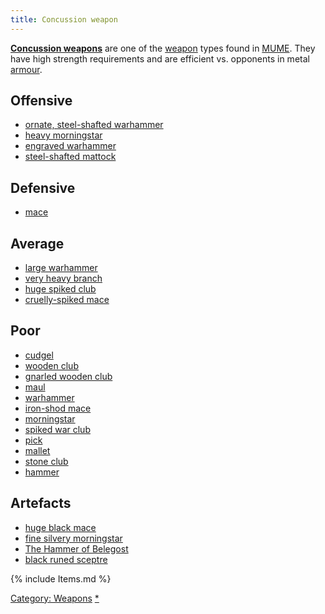 ```yaml
---
title: Concussion weapon
---
```


**[Concussion weapons](Concussion_weapons "wikilink")** are one of the
[weapon](weapon "wikilink") types found in [MUME](MUME "wikilink"). They
have high strength requirements and are efficient vs. opponents in metal
[armour](armour "wikilink").

## Offensive

- [ornate, steel-shafted
  warhammer](ornate,_steel-shafted_warhammer "wikilink")
- [heavy morningstar](heavy_morningstar "wikilink")
- [engraved warhammer](engraved_warhammer "wikilink")
- [steel-shafted mattock](steel-shafted_mattock "wikilink")

## Defensive

- [mace](mace "wikilink")

## Average

- [large warhammer](large_warhammer "wikilink")
- [very heavy branch](very_heavy_branch "wikilink")
- [huge spiked club](huge_spiked_club "wikilink")
- [cruelly-spiked mace](cruelly-spiked_mace "wikilink")

## Poor

- [cudgel](cudgel "wikilink")
- [wooden club](wooden_club "wikilink")
- [gnarled wooden club](gnarled_wooden_club "wikilink")
- [maul](maul "wikilink")
- [warhammer](warhammer "wikilink")
- [iron-shod mace](iron-shod_mace "wikilink")
- [morningstar](morningstar "wikilink")
- [spiked war club](spiked_war_club "wikilink")
- [pick](pick "wikilink")
- [mallet](mallet "wikilink")
- [stone club](stone_club "wikilink")
- [hammer](hammer "wikilink")

## Artefacts

- [huge black mace](huge_black_mace "wikilink")
- [fine silvery morningstar](fine_silvery_morningstar "wikilink")
- [The Hammer of Belegost](The_Hammer_of_Belegost "wikilink")
- [black runed sceptre](black_runed_sceptre "wikilink")

{% include Items.md %}

[Category: Weapons](Category:_Weapons "wikilink")
[\*](Category:_Concussion_weapons "wikilink")